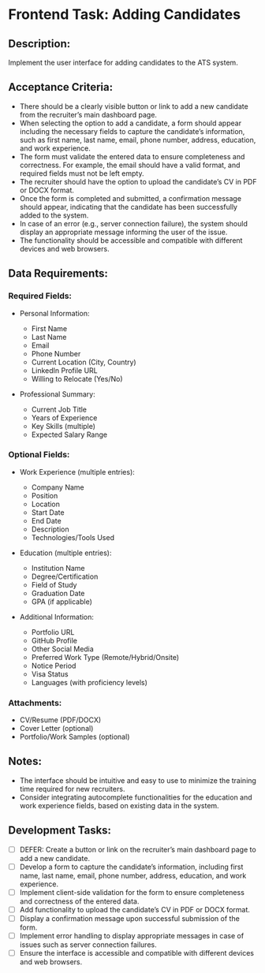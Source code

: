 # Frontend Task: Adding Candidates

## Description:
Implement the user interface for adding candidates to the ATS system.

## Acceptance Criteria:
* There should be a clearly visible button or link to add a new candidate from the recruiter’s main dashboard page.
* When selecting the option to add a candidate, a form should appear including the necessary fields to capture the candidate’s information, such as first name, last name, email, phone number, address, education, and work experience.
* The form must validate the entered data to ensure completeness and correctness. For example, the email should have a valid format, and required fields must not be left empty.
* The recruiter should have the option to upload the candidate’s CV in PDF or DOCX format.
* Once the form is completed and submitted, a confirmation message should appear, indicating that the candidate has been successfully added to the system.
* In case of an error (e.g., server connection failure), the system should display an appropriate message informing the user of the issue.
* The functionality should be accessible and compatible with different devices and web browsers.

## Data Requirements:

### Required Fields:
- Personal Information:
  - First Name
  - Last Name
  - Email
  - Phone Number
  - Current Location (City, Country)
  - LinkedIn Profile URL
  - Willing to Relocate (Yes/No)

- Professional Summary:
  - Current Job Title
  - Years of Experience
  - Key Skills (multiple)
  - Expected Salary Range

### Optional Fields:
- Work Experience (multiple entries):
  - Company Name
  - Position
  - Location
  - Start Date
  - End Date
  - Description
  - Technologies/Tools Used

- Education (multiple entries):
  - Institution Name
  - Degree/Certification
  - Field of Study
  - Graduation Date
  - GPA (if applicable)

- Additional Information:
  - Portfolio URL
  - GitHub Profile
  - Other Social Media
  - Preferred Work Type (Remote/Hybrid/Onsite)
  - Notice Period
  - Visa Status
  - Languages (with proficiency levels)

### Attachments:
- CV/Resume (PDF/DOCX)
- Cover Letter (optional)
- Portfolio/Work Samples (optional)

## Notes:
* The interface should be intuitive and easy to use to minimize the training time required for new recruiters.
* Consider integrating autocomplete functionalities for the education and work experience fields, based on existing data in the system.

## Development Tasks:
- [ ] DEFER: Create a button or link on the recruiter’s main dashboard page to add a new candidate.
- [ ] Develop a form to capture the candidate’s information, including first name, last name, email, phone number, address, education, and work experience.
- [ ] Implement client-side validation for the form to ensure completeness and correctness of the entered data.
- [ ] Add functionality to upload the candidate’s CV in PDF or DOCX format.
- [ ] Display a confirmation message upon successful submission of the form.
- [ ] Implement error handling to display appropriate messages in case of issues such as server connection failures.
- [ ] Ensure the interface is accessible and compatible with different devices and web browsers.
